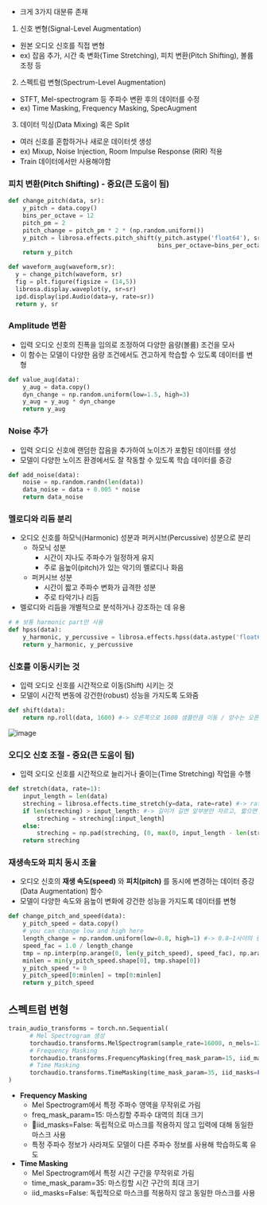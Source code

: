 - 크게 3가지 대분류 존재
1. 신호 변형(Signal-Level Augmentation)
  - 원본 오디오 신호를 직접 변형
  - ex) 잡음 추가, 시간 축 변화(Time Stretching), 피치 변환(Pitch Shifting), 볼륨 조정 등
2. 스펙트럼 변형(Spectrum-Level Augmentation)
  - STFT, Mel-spectrogram 등 주파수 변환 후의 데이터를 수정
  - ex) Time Masking, Frequency Masking, SpecAugment
3. 데이터 믹싱(Data Mixing) 혹은 Split
  - 여러 신호를 혼합하거나 새로운 데이터셋 생성
  - ex) Mixup, Noise Injection, Room Impulse Response (RIR) 적용
- Train 데이터에서만 사용해야함

### 피치 변환(Pitch Shifting) - 중요(큰 도움이 됨)
```py
def change_pitch(data, sr):
    y_pitch = data.copy()
    bins_per_octave = 12
    pitch_pm = 2
    pitch_change = pitch_pm * 2 * (np.random.uniform())
    y_pitch = librosa.effects.pitch_shift(y_pitch.astype('float64'), sr, n_steps=pitch_change,
                                          bins_per_octave=bins_per_octave)
    return y_pitch

def waveform_aug(waveform,sr):
  y = change_pitch(waveform, sr)
  fig = plt.figure(figsize = (14,5))
  librosa.display.waveplot(y, sr=sr)
  ipd.display(ipd.Audio(data=y, rate=sr))
  return y, sr
```

### Amplitude 변환
- 입력 오디오 신호의 진폭을 임의로 조정하여 다양한 음량(볼륨) 조건을 모사
- 이 함수는 모델이 다양한 음량 조건에서도 견고하게 학습할 수 있도록 데이터를 변형
```py
def value_aug(data):
    y_aug = data.copy()
    dyn_change = np.random.uniform(low=1.5, high=3)
    y_aug = y_aug * dyn_change
    return y_aug
```

### Noise 추가
- 입력 오디오 신호에 랜덤한 잡음을 추가하여 노이즈가 포함된 데이터를 생성
- 모델이 다양한 노이즈 환경에서도 잘 작동할 수 있도록 학습 데이터를 증강
```py
def add_noise(data):
    noise = np.random.randn(len(data))
    data_noise = data + 0.005 * noise
    return data_noise
```

### 멜로디와 리듬 분리
- 오디오 신호를 하모닉(Harmonic) 성분과 퍼커시브(Percussive) 성분으로 분리
  - 하모닉 성분
    - 시간이 지나도 주파수가 일정하게 유지
    - 주로 음높이(pitch)가 있는 악기의 멜로디나 화음 
  - 퍼커시브 성분
    - 시간이 짧고 주파수 변화가 급격한 성분
    - 주로 타악기나 리듬 
- 멜로디와 리듬을 개별적으로 분석하거나 강조하는 데 유용
```py
# # 보통 harmonic part만 사용
def hpss(data):
    y_harmonic, y_percussive = librosa.effects.hpss(data.astype('float64'))
    return y_harmonic, y_percussive
```

### 신호를 이동시키는 것
- 입력 오디오 신호를 시간적으로 이동(Shift) 시키는 것
- 모델이 시간적 변동에 강건한(robust) 성능을 가지도록 도와줌
```py
def shift(data):
    return np.roll(data, 1600) #-> 오른쪽으로 1600 샘플만큼 이동 / 양수는 오른쪽, 음수는 왼쪽
```
![image](https://github.com/user-attachments/assets/0592ec6b-2666-409c-864e-1709787c3baf)


### 오디오 신호 조절 - 중요(큰 도움이 됨)
- 입력 오디오 신호를 시간적으로 늘리거나 줄이는(Time Stretching) 작업을 수행
```py
def stretch(data, rate=1):
    input_length = len(data)
    streching = librosa.effects.time_stretch(y=data, rate=rate) #-> rate<1 : 신호를 느리게(늘림) / rate>1 : 신호를 빠르게(줄임)
    if len(streching) > input_length: #-> 길이가 길면 앞부분만 자르고, 짧으면 뒤에 0으로 채워 패딩해서 길이 맞춤
        streching = streching[:input_length]
    else:
        streching = np.pad(streching, (0, max(0, input_length - len(streching))), "constant")
    return streching
```

### 재생속도와 피치 동시 조율
- 오디오 신호의 **재생 속도(speed)** 와 **피치(pitch)** 를 동시에 변경하는 데이터 증강(Data Augmentation) 함수
- 모델이 다양한 속도와 음높이 변화에 강건한 성능을 가지도록 데이터를 변형
```py
def change_pitch_and_speed(data):
    y_pitch_speed = data.copy()
    # you can change low and high here
    length_change = np.random.uniform(low=0.8, high=1) #-> 0.8~1사이의 랜덤 값 선택
    speed_fac = 1.0 / length_change
    tmp = np.interp(np.arange(0, len(y_pitch_speed), speed_fac), np.arange(0, len(y_pitch_speed)), y_pitch_speed)
    minlen = min(y_pitch_speed.shape[0], tmp.shape[0])
    y_pitch_speed *= 0
    y_pitch_speed[0:minlen] = tmp[0:minlen]
    return y_pitch_speed
```

## 스펙트럼 변형
```py
train_audio_transforms = torch.nn.Sequential(
      # Mel Spectrogram 생성
      torchaudio.transforms.MelSpectrogram(sample_rate=16000, n_mels=128),
      # Frequency Masking
      torchaudio.transforms.FrequencyMasking(freq_mask_param=15, iid_masks=False),
      # Time Masking
      torchaudio.transforms.TimeMasking(time_mask_param=35, iid_masks=False)
)
```
- **Frequency Masking**
  - Mel Spectrogram에서 특정 주파수 영역을 무작위로 가림
  - freq_mask_param=15: 마스킹할 주파수 대역의 최대 크기
  - iid_masks=False: 독립적으로 마스크를 적용하지 않고 입력에 대해 동일한 마스크 사용
  - 특정 주파수 정보가 사라져도 모델이 다른 주파수 정보를 사용해 학습하도록 유도
- **Time Masking**
  -  Mel Spectrogram에서 특정 시간 구간을 무작위로 가림
  -  time_mask_param=35: 마스킹할 시간 구간의 최대 크기
  -  iid_masks=False: 독립적으로 마스크를 적용하지 않고 동일한 마스크를 사용
